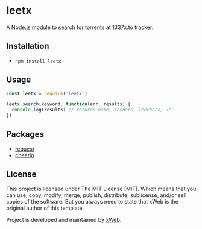 # leetx
A Node.js module to search for torrents at 1337x.to tracker.

## Installation
* `npm install leetx`

## Usage
```javascript
const leetx = require('leetx')

leetx.search(keyword, function(err, results) {
  console.log(results) // returns name, seeders, leechers, url
})
```

## Packages
* [request](https://github.com/request/request)
* [cheerio](https://github.com/cheeriojs/cheerio)

## License
This project is licensed under The MIT License (MIT). Which means that you can use, copy, modify, merge, publish, distribute, sublicense, and/or sell copies of the software. But you always need to state that xWeb is the original author of this template.

Project is developed and maintained by [xWeb](https://xweb.gr/).
